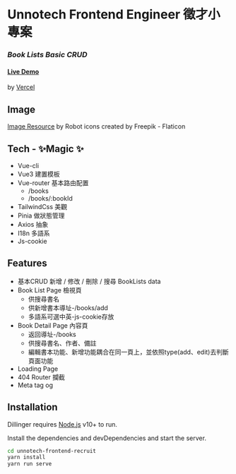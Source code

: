 # Unnotech Frontend Engineer 徵才小專案
### _Book Lists Basic CRUD_
#### [Live Demo](https://boook-lists.vercel.app/books)
by [Vercel](https://vercel.com/)

## Image
[Image Resource](https://www.flaticon.com/free-icons/robot) by Robot icons created by Freepik - Flaticon

## Tech - ✨Magic ✨
- Vue-cli
- Vue3 建置模板
- Vue-router 基本路由配置
    * /books
    * /books/:bookId
- TailwindCss 美觀
- Pinia 做狀態管理
- Axios 抽象
- I18n 多語系
- Js-cookie

## Features
- 基本CRUD 新增 / 修改 / 刪除 / 搜尋 BookLists data
- Book List Page 檢視頁
    * 供搜尋書名
    * 供新增書本導址-/books/add
    * 多語系可選中英-js-cookie存放
- Book Detail Page 內容頁
    * 返回導址-/books
    * 供搜尋書名、作者、備註
    * 編輯書本功能、新增功能耦合在同一頁上，並依照type(add、edit)去判斷頁面功能
- Loading Page
- 404 Router 攔截
- Meta tag og
## Installation
Dillinger requires [Node.js](https://nodejs.org/) v10+ to run.

Install the dependencies and devDependencies and start the server.

```sh
cd unnotech-frontend-recruit
yarn install
yarn run serve
```

